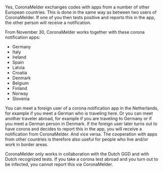 Yes, CoronaMelder exchanges codes with apps from a number of other European countries. This is done in the same way as between two users of CoronaMelder. If one of you then tests positive and reports this in the app, the other person will receive a notification.

From November 30, CoronaMelder works together with these corona notification apps:

- Germany
- Italy
- Ireland
- Spain
- Latvia
- Croatia
- Denmark
- Belgium
- Finland
- Norway
- Slovenia

You can meet a foreign user of a corona notification app in the Netherlands, for example if you meet a German who is traveling here. Or you can meet another traveler abroad, for example if you are traveling to Germany or if you meet a German person in Denmark. If the foreign user later turns out to have corona and decides to report this in the app, you will receive a notification from CoronaMelder. And vice versa. The cooperation with apps from other countries is therefore also useful for people who live and/or work in border areas.

CoronaMelder only works in collaboration with the Dutch GGD and with Dutch recognized tests. If you take a corona test abroad and you turn out to be infected, you cannot report this via CoronaMelder.

